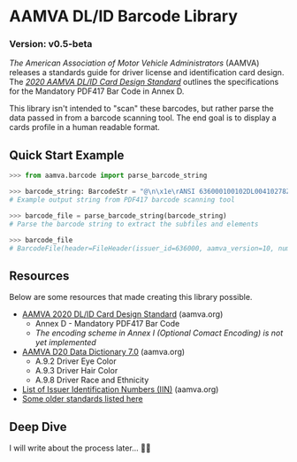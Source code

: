# AAMVA DL/ID Barcode Library

### Version: v0.5-beta

*The American Association of Motor Vehicle Administrators* (AAMVA) releases a standards guide for driver license and identification card design. The *[2020 AAMVA DL/ID Card Design Standard](https://www.aamva.org/getmedia/99ac7057-0f4d-4461-b0a2-3a5532e1b35c/AAMVA-2020-DLID-Card-Design-Standard.pdf)* outlines the specifications for the Mandatory PDF417 Bar Code in Annex D.

This library isn't intended to "scan" these barcodes, but rather parse the data passed in from a barcode scanning tool. The end goal is to display a cards profile in a human readable format.

## Quick Start Example

```python
>>> from aamva.barcode import parse_barcode_string

>>> barcode_string: BarcodeStr = "@\n\x1e\rANSI 636000100102DL00410278ZV03190008DLDAQT64235789\nDCSSAMPLE\nDDEN\nDACMICHAEL\nDDFN\nDADJOHN\nDDGN\nDCUJR\nDCAD\nDCBK\nDCDPH\nDBD06062019\nDBB06061986\nDBA12102024\nDBC1\nDAU068 in\nDAYBRO\nDAG2300 WEST BROAD STREET\nDAIRICHMOND\nDAJVA\nDAK232690000  \nDCF2424244747474786102204\nDCGUSA\nDCK123456789\nDDAF\nDDB06062018\nDDC06062020\nDDD1\rZVZVA01\r"
# Example output string from PDF417 barcode scanning tool

>>> barcode_file = parse_barcode_string(barcode_string)
# Parse the barcode string to extract the subfiles and elements

>>> barcode_file
# BarcodeFile(header=FileHeader(issuer_id=636000, aamva_version=10, number_of_entries=2, jurisdiction_version=1), subfiles=(Subfile(subfile_type='DL', elements={'DAQ': 'T64235789', 'DCS': 'SAMPLE', 'DDE': 'N', 'DAC': 'MICHAEL', 'DDF': 'N', 'DAD': 'JOHN', 'DDG': 'N', 'DCU': 'JR', 'DCA': 'D', 'DCB': 'K', 'DCD': 'PH', 'DBD': '06062019', 'DBB': '06061986', 'DBA': '12102024', 'DBC': '1', 'DAU': '068 in', 'DAY': 'BRO', 'DAG': '2300 WEST BROAD STREET', 'DAI': 'RICHMOND', 'DAJ': 'VA', 'DAK': '232690000  ', 'DCF': '2424244747474786102204', 'DCG': 'USA', 'DCK': '123456789', 'DDA': 'F', 'DDB': '06062018', 'DDC': '06062020', 'DDD': '1'}), Subfile(subfile_type='ZV', elements={'ZVA': '01'})))
```

## Resources

Below are some resources that made creating this library possible.

- [AAMVA 2020 DL/ID Card Design Standard](https://www.aamva.org/getmedia/99ac7057-0f4d-4461-b0a2-3a5532e1b35c/AAMVA-2020-DLID-Card-Design-Standard.pdf) (aamva.org)
    - Annex D - Mandatory PDF417 Bar Code
    - _The encoding scheme in Annex I (Optional Comact Encoding) is not yet implemented_
- [AAMVA D20 Data Dictionary 7.0](https://www.aamva.org/getmedia/4373f9e2-468b-4304-b0ee-12d7c867ad7e/D20-Data-Dictionary-7-0.pdf) (aamva.org)
    - A.9.2 Driver Eye Color
    - A.9.3 Driver Hair Color
    - A.9.8 Driver Race and Ethnicity
- [List of Issuer Identification Numbers (IIN)](https://www.aamva.org/identity/issuer-identification-numbers-(iin)) (aamva.org)
- [Some older standards listed here](https://docs.scandit.com/parser/dlid.html)


## Deep Dive

I will write about the process later... 😮‍💨
